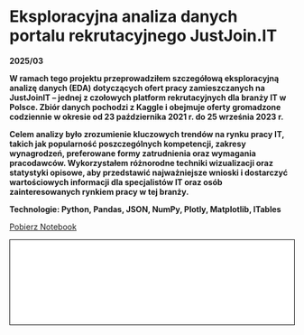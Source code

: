 # **Eksploracyjna analiza danych portalu rekrutacyjnego JustJoin.IT**
**2025/03**  

**W ramach tego projektu przeprowadziłem szczegółową eksploracyjną analizę danych (EDA) dotyczących ofert pracy zamieszczanych na JustJoinIT – jednej z czołowych platform rekrutacyjnych dla branży IT w Polsce. Zbiór danych pochodzi z Kaggle i obejmuje oferty gromadzone codziennie w okresie od 23 października 2021 r. do 25 września 2023 r.**

**Celem analizy było zrozumienie kluczowych trendów na rynku pracy IT, takich jak popularność poszczególnych kompetencji, zakresy wynagrodzeń, preferowane formy zatrudnienia oraz wymagania pracodawców. Wykorzystałem różnorodne techniki wizualizacji oraz statystyki opisowe, aby przedstawić najważniejsze wnioski i dostarczyć wartościowych informacji dla specjalistów IT oraz osób zainteresowanych rynkiem pracy w tej branży.**

**Technologie: Python, Pandas, JSON, NumPy, Plotly, Matplotlib, ITables**

<a href="EDA_JustJoinIT.ipynb" class="md-button md-button--primary">Pobierz Notebook</a>

<iframe
    id="content"
    src="EDA_JustJoinIT.html"
    width="100%"
    style="border:1px solid black;overflow:hidden;"
></iframe>
<script>
function resizeIframeToFitContent(iframe) {
    iframe.style.height = (iframe.contentWindow.document.documentElement.scrollHeight + 50) + "px";
    iframe.contentDocument.body.style["overflow"] = 'hidden';
}
window.addEventListener('load', function() {
    var iframe = document.getElementById('content');
    resizeIframeToFitContent(iframe);
});
window.addEventListener('resize', function() {
    var iframe = document.getElementById('content');
    resizeIframeToFitContent(iframe);
});
</script>